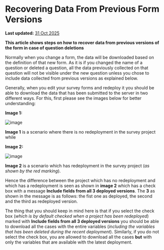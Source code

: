 # Recovering Data From Previous Form Versions
**Last updated:** <a href="https://github.com/kobotoolbox/docs/blob/0050a936217ec4b5b9cf44a66826778898ed29d5/source/recovering_previous_formdata.md" class="reference">31 Oct 2025</a>


**This article shows steps on how to recover data from previous versions of the form in case of question deletions**

Normally when you change a form, the data will be downloaded based on the definition of that new form. As it is if you changed the name of a question or deleted a question, all the data previously collected on that question will not be visible under the new question unless you chose to include data collected from previous versions as explained below. 

Generally, when you edit your survey forms and redeploy it you should be able to download the data that has been submitted to the server in two different ways. For this, first please see the images below for better understanding:

**Image 1:**

![image](/images/recovering_previous_formdata/no_redeployment.jpg)

**Image 1** is a scenario where there is no redeployment in the survey project while 

**Image 2:**

![image](/images/recovering_previous_formdata/redeployment.jpg)

**Image 2** is a scenario which has redeployment in the survey project (*as shown by the red marking*).

Hence the difference between the project which has no redeployment and which has a redeployment is seen as shown in **image 2** which has a check box with a message **Include fields from all 3 deployed versions**. The **3** as shown in the message is as follows: the fist one as deployed, the second and the third as redeployed version.

The thing that you should keep in mind here is that if you select the check box (*which is by default checked when a project has been redeployed*) marked with **Include fields from all 3 deployed versions** you should be able to download all the cases with the entire variables (*including the variables that has been deleted during the recent deployment*). Similarly, if you do not select the check box, you are allowed to download all the cases **but** with only the variables that are available with the latest deployment.
